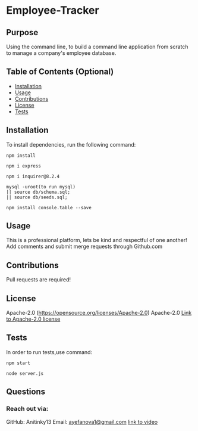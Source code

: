 # Employee-Tracker

## Purpose

Using the command line, to build a command line application from scratch to manage a company's employee database.

## Table of Contents (Optional)

- [Installation](#installation)
- [Usage](#usage)
- [Contributions](#Contributions)
- [License](#license)
- [Tests](#tests)

## Installation

To install dependencies, run the following command:

```
npm install
```

```
npm i express
```

```
npm i inquirer@8.2.4
```

```
mysql -uroot(to run mysql)
|| source db/schema.sql;
|| source db/seeds.sql;
```

```
npm install console.table --save
```

## Usage

This is a professional platform, lets be kind and respectful of one another!
Add comments and submit merge requests through Github.com

## Contributions

Pull requests are required!

## License

Apache-2.0
(https://opensource.org/licenses/Apache-2.0)
Apache-2.0
[Link to Apache-2.0 license](https://opensource.org/licenses/Apache-2.0)

## Tests

In order to run tests,use command:

```
npm start
```

```
node server.js
```

## Questions

### Reach out via:

GitHub: Anitinky13
Email: ayefanova1@gmail.com
[link to video](https://drive.google.com/file/d/1q-YfVTC8ubYhNG4oupkorS5m7av1RwSE/view)
